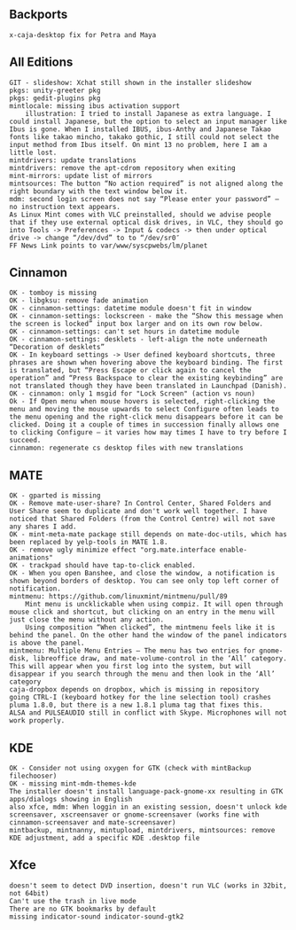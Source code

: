 
Backports
---------
	x-caja-desktop fix for Petra and Maya


All Editions
------------
	GIT - slideshow: Xchat still shown in the installer slideshow
	pkgs: unity-greeter pkg
	pkgs: gedit-plugins pkg					
	mintlocale: missing ibus activation support	
		illustration: I tried to install Japanese as extra language. I could install Japanese, but the option to select an input manager like Ibus is gone. When I installed IBUS, ibus-Anthy and Japanese Takao fonts like takao mincho, takako gothic, I still could not select the input method from Ibus itself. On mint 13 no problem, here I am a little lost.
	mintdrivers: update translations
	mintdrivers: remove the apt-cdrom repository when exiting			
	mint-mirrors: update list of mirrors			
	mintsources: The button “No action required” is not aligned along the right boundary with the text window below it.
	mdm: second login screen does not say “Please enter your password” – no instruction text appears.
	As Linux Mint comes with VLC preinstalled, should we advise people that if they use external optical disk drives, in VLC, they should go into Tools -> Preferences -> Input & codecs -> then under optical drive -> change “/dev/dvd” to to “/dev/sr0″	
	FF News Link points to var/www/syscpwebs/lm/planet
	
Cinnamon
--------
	OK - tomboy is missing
	OK - libgksu: remove fade animation
	OK - cinnamon-settings: datetime module doesn't fit in window
	OK - cinnamon-settings: lockscreen - make the “Show this message when the screen is locked” input box larger and on its own row below.	
	OK - cinnamon-settings: can't set hours in datetime module
	OK - cinnamon-settings: desklets - left-align the note underneath “Decoration of desklets”
	OK - In keyboard settings -> User defined keyboard shortcuts, three phrases are shown when hovering above the keyboard binding. The first is translated, but “Press Escape or click again to cancel the operation” and “Press Backspace to clear the existing keybinding” are not translated though they have been translated in Launchpad (Danish).
	OK - cinnamon: only 1 msgid for "Lock Screen" (action vs noun)	
	Ok - If Open menu when mouse hovers is selected, right-clicking the menu and moving the mouse upwards to select Configure often leads to the menu opening and the right-click menu disappears before it can be clicked. Doing it a couple of times in succession finally allows one to clicking Configure – it varies how may times I have to try before I succeed.
	cinnamon: regenerate cs desktop files with new translations		

MATE
----
	OK - gparted is missing
	OK - Remove mate-user-share? In Control Center, Shared Folders and User Share seem to duplicate and don't work well together. I have noticed that Shared Folders (from the Control Centre) will not save any shares I add.
	OK - mint-meta-mate package still depends on mate-doc-utils, which has been replaced by yelp-tools in MATE 1.8.
	OK - remove ugly minimize effect "org.mate.interface enable-animations"
	OK - trackpad should have tap-to-click enabled.
	OK - When you open Banshee, and close the window, a notification is shown beyond borders of desktop. You can see only top left corner of notification.
	mintmenu: https://github.com/linuxmint/mintmenu/pull/89
		Mint menu is uncklickable when using compiz. It will open through mouse click and shortcut, but clicking on an entry in the menu will just close the menu without any action.
		Using composition “When clicked”, the mintmenu feels like it is behind the panel. On the other hand the window of the panel indicators is above the panel. 
	mintmenu: Multiple Menu Entries – The menu has two entries for gnome-disk, libreoffice draw, and mate-volume-control in the ‘All’ category. This will appear when you first log into the system, but will disappear if you search through the menu and then look in the ‘All’ category
	caja-dropbox depends on dropbox, which is missing in repository	
	going CTRL-I (keyboard hotkey for the line selection tool) crashes pluma 1.8.0, but there is a new 1.8.1 pluma tag that fixes this.	
	ALSA and PULSEAUDIO still in conflict with Skype. Microphones will not work properly.

KDE
---
	OK - Consider not using oxygen for GTK (check with mintBackup filechooser)	
	OK - missing mint-mdm-themes-kde
	The installer doesn't install language-pack-gnome-xx resulting in GTK apps/dialogs showing in English
	also xfce, mdm: When loggin in an existing session, doesn't unlock kde screensaver, xscreensaver or gnome-screensaver (works fine with cinnamon-screensaver and mate-screensaver)	
	mintbackup, mintnanny, mintupload, mintdrivers, mintsources: remove KDE adjustment, add a specific KDE .desktop file
	
Xfce
----
	doesn't seem to detect DVD insertion, doesn't run VLC (works in 32bit, not 64bit)
	Can't use the trash in live mode
	There are no GTK bookmarks by default
	missing indicator-sound indicator-sound-gtk2		

 